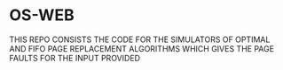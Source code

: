 # OS-WEB

THIS REPO CONSISTS THE CODE FOR THE SIMULATORS OF OPTIMAL AND FIFO PAGE REPLACEMENT ALGORITHMS WHICH GIVES THE PAGE FAULTS FOR THE INPUT PROVIDED
